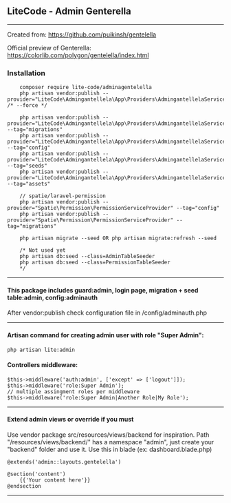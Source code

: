 ## LiteCode - Admin Genterella

- - - -
Created from: https://github.com/puikinsh/gentelella

Official preview of Genterella: https://colorlib.com/polygon/gentelella/index.html

### Installation
````
    composer require lite-code/adminagentelella
    php artisan vendor:publish --provider="LiteCode\Admingantellela\App\Providers\AdmingantellelaServiceProvider" /* --force */
    
    php artisan vendor:publish --provider="LiteCode\Admingantellela\App\Providers\AdmingantellelaServiceProvider" --tag="migrations"
    php artisan vendor:publish --provider="LiteCode\Admingantellela\App\Providers\AdmingantellelaServiceProvider" --tag="config"
    php artisan vendor:publish --provider="LiteCode\Admingantellela\App\Providers\AdmingantellelaServiceProvider" --tag="seeds"
    php artisan vendor:publish --provider="LiteCode\Admingantellela\App\Providers\AdmingantellelaServiceProvider" --tag="assets"
    
    // spatie/laravel-permission
    php artisan vendor:publish --provider="Spatie\Permission\PermissionServiceProvider" --tag="config"
    php artisan vendor:publish --provider="Spatie\Permission\PermissionServiceProvider" --tag="migrations"
    
    php artisan migrate --seed OR php artisan migrate:refresh --seed
    
    /* Not used yet
    php artisan db:seed --class=AdminTableSeeder
    php artisan db:seed --class=PermissionTableSeeder
    */
````

- - - -

#### This package includes guard:admin, login page, migration + seed table:admin, config:adminauth
After vendor:publish check configuration file in /config/adminauth.php

- - - - 

#### Artisan command for creating admin user with role "Super Admin":
```
php artisan lite:admin
```
#### Controllers middleware:
```
$this->middleware('auth:admin', ['except' => ['logout']]);
$this->middleware('role:Super Admin');
// multiple assingment roles per middleware
$this->middleware('role:Super Admin|Another Role|My Role');
```

- - - -

#### Extend admin views or override if you must
Use vendor package src/resources/views/backend for inspiration.
Path "/resources/views/backend/" has a namespace "admin", just create your "backend" folder and use it.
Use this in blade (ex: dashboard.blade.php)
````
@extends('admin::layouts.gentelella')

@section('content')
    {{'Your content here'}}
@endsection
````

- - - -

